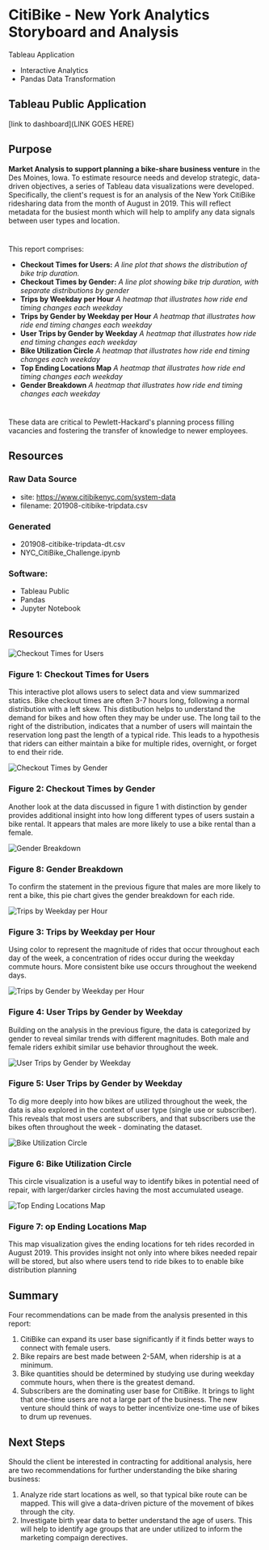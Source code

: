 # **CitiBike - New York Analytics Storyboard and Analysis**
Tableau Application
- Interactive Analytics
- Pandas Data Transformation

## Tableau Public Application
[link to dashboard](LINK GOES HERE)

## **Purpose** 
**Market Analysis to support planning a bike-share business venture** in the Des Moines, Iowa. To estimate resource needs and develop strategic, data-driven objectives, a series of Tableau data visualizations were developed. Specifically, the client's request is for an analysis of the New York CitiBike ridesharing data from the month of August in 2019. This will reflect metadata for the busiest month which will help to amplify any data signals between user types and location. 
#
This report comprises:
- **Checkout Times for Users:** *A line plot that shows the distribution of bike trip duration.*
- **Checkout Times by Gender:** *A line plot showing bike trip duration, with separate distributions by gender*
- **Trips by Weekday per Hour** *A heatmap that illustrates how ride end timing changes each weekday*
- **Trips by Gender by Weekday per Hour** *A heatmap that illustrates how ride end timing changes each weekday*
- **User Trips by Gender by Weekday** *A heatmap that illustrates how ride end timing changes each weekday*
- **Bike Utilization Circle** *A heatmap that illustrates how ride end timing changes each weekday*
- **Top Ending Locations Map** *A heatmap that illustrates how ride end timing changes each weekday*
- **Gender Breakdown** *A heatmap that illustrates how ride end timing changes each weekday*
#
These data are critical to Pewlett-Hackard's planning process filling vacancies and fostering the transfer of knowledge to newer employees. 

## Resources
### Raw Data Source
- site: https://www.citibikenyc.com/system-data
- filename: 201908-citibike-tripdata.csv 
### Generated
- 201908-citibike-tripdata-dt.csv
- NYC_CitiBike_Challenge.ipynb
### Software: 
- Tableau Public 
- Pandas
- Jupyter Notebook

## Resources
![Checkout Times for Users](https://github.com/zborglin/CitiBike_Bikeshare_Market_Analysis/blob/main/resources/images/Checkout_Times_for_Users_lineplot.png)
### Figure 1: Checkout Times for Users
This interactive plot allows users to select data and view summarized statics. Bike checkout times are often 3-7 hours long, following a normal distribution with a left skew. This distibution helps to understand the demand for bikes and how often they may be under use. The long tail to the right of the distribution, indicates that a number of users will maintain the reservation long past the length of a typical ride. This leads to a hypothesis that riders can either maintain a bike for multiple rides, overnight, or forget to end their ride. 

![Checkout Times by Gender](https://github.com/zborglin/CitiBike_Bikeshare_Market_Analysis/blob/main/resources/images/Checkout_Times_by_Gender_lineplot.png)
### Figure 2: Checkout Times by Gender
Another look at the data discussed in figure 1 with distinction by gender provides additional insight into how long different types of users sustain a bike rental. It appears that males are more likely to use a bike rental than a female.

![Gender Breakdown](https://github.com/zborglin/CitiBike_Bikeshare_Market_Analysis/blob/main/resources/images/Gender_Breakdown.png)
### Figure 8: Gender Breakdown
To confirm the statement in the previous figure that males are more likely to rent a bike, this pie chart gives the gender breakdown for each ride.

![Trips by Weekday per Hour](https://github.com/zborglin/CitiBike_Bikeshare_Market_Analysis/blob/main/resources/images/Trips_by_Weekday_per_Hour_Heatmap1.png)
### Figure 3: Trips by Weekday per Hour
Using color to represent the magnitude of rides that occur throughout each day of the week, a concentration of rides occur during the weekday commute hours. More consistent bike use occurs throughout the weekend days.

![Trips by Gender by Weekday per Hour](https://github.com/zborglin/CitiBike_Bikeshare_Market_Analysis/blob/main/resources/images/Trips_by_Gender_Weekday_per_Hour_Heatmap2.png)
### Figure 4: User Trips by Gender by Weekday
Building on the analysis in the previous figure, the data is categorized by gender to reveal similar trends with different magnitudes. Both male and female riders exhibit similar use behavior throughout the week.

![User Trips by Gender by Weekday](https://github.com/zborglin/CitiBike_Bikeshare_Market_Analysis/blob/main/resources/images/User_Trips_by_Gender_by_Weekday_Heatmap3.png)
### Figure 5: User Trips by Gender by Weekday
To dig more deeply into how bikes are utilized throughout the week, the data is also explored in the context of user type (single use or subscriber). This reveals that most users are subscribers, and that subscribers use the bikes often throughout the week - dominating the dataset.

![Bike Utilization Circle](https://github.com/zborglin/CitiBike_Bikeshare_Market_Analysis/blob/main/resources/images/Bike_Utilization_Circle.png)
### Figure 6: Bike Utilization Circle
This circle visualization is a useful way to identify bikes in potential need of repair, with larger/darker circles having the most accumulated useage.

![Top Ending Locations Map](https://github.com/zborglin/CitiBike_Bikeshare_Market_Analysis/blob/main/resources/images/Top_Ending_Locations_Map.png)
### Figure 7: op Ending Locations Map
This map visualization gives the ending locations for teh rides recorded in August 2019. This provides insight not only into where bikes needed repair will be stored, but also where users tend to ride bikes to to enable bike distribution planning

## Summary
Four recommendations can be made from the analysis presented in this report:
1. CitiBike can expand its user base significantly if it finds better ways to connect with female users.
2. Bike repairs are best made between 2-5AM, when ridership is at a minimum.
3. Bike quantities should be determined by studying use during weekday commute hours, when there is the greatest demand.
4. Subscribers are the dominating user base for CitiBike. It brings to light that one-time users are not a large part of the business. The new venture should think of ways to better incentivize one-time use of bikes to drum up revenues.

## Next Steps
Should the client be interested in contracting for additional analysis, here are two recommendations for further understanding the bike sharing business:
1. Analyze ride start locations as well, so that typical bike route can be mapped. This will give a data-driven picture of the movement of bikes through the city.
2. Investigate birth year data to better understand the age of users. This will help to identify age groups that are under utilized to inform the marketing compaign derectives.

